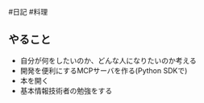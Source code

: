 #日記 #料理 

## やること
- 自分が何をしたいのか、どんな人になりたいのか考える
- 開発を便利にするMCPサーバを作る(Python SDKで)
- 本を開く
- 基本情報技術者の勉強をする